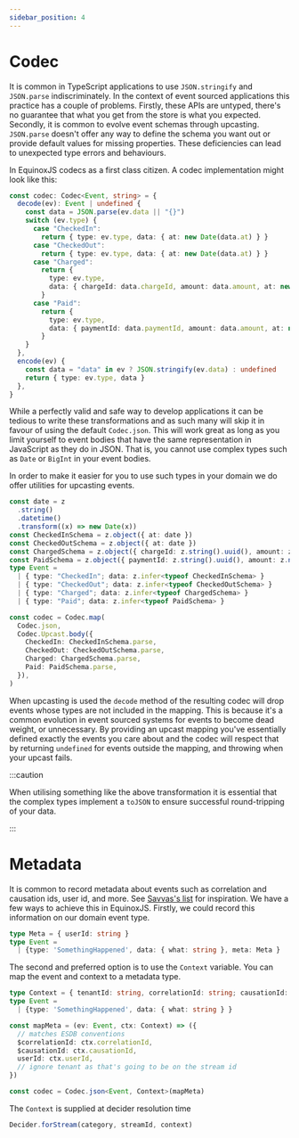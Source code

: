```yaml
---
sidebar_position: 4
---
```


# Codec

It is common in TypeScript applications to use `JSON.stringify` and `JSON.parse`
indiscriminately. In the context of event sourced applications this practice has
a couple of problems. Firstly, these APIs are untyped, there's no guarantee that
what you get from the store is what you expected. Secondly, it is common to
evolve event schemas through upcasting. `JSON.parse` doesn't offer any way to
define the schema you want out or provide default values for missing properties.
These deficiencies can lead to unexpected type errors and behaviours.

In EquinoxJS codecs as a first class citizen. A codec implementation might look
like this:

```ts
const codec: Codec<Event, string> = {
  decode(ev): Event | undefined {
    const data = JSON.parse(ev.data || "{}")
    switch (ev.type) {
      case "CheckedIn":
        return { type: ev.type, data: { at: new Date(data.at) } }
      case "CheckedOut":
        return { type: ev.type, data: { at: new Date(data.at) } }
      case "Charged":
        return {
          type: ev.type,
          data: { chargeId: data.chargeId, amount: data.amount, at: new Date(data.at) },
        }
      case "Paid":
        return {
          type: ev.type,
          data: { paymentId: data.paymentId, amount: data.amount, at: new Date(data.at) },
        }
    }
  },
  encode(ev) {
    const data = "data" in ev ? JSON.stringify(ev.data) : undefined
    return { type: ev.type, data }
  },
}
```

While a perfectly valid and safe way to develop applications it can be tedious
to write these transformations and as such many will skip it in favour of using
the default `Codec.json`. This will work great as long as you limit yourself to
event bodies that have the same representation in JavaScript as they do in
JSON. That is, you cannot use complex types such as `Date` or `BigInt` in your
event bodies.

In order to make it easier for you to use such types in your domain we do offer
utilities for upcasting events.

```ts
const date = z
  .string()
  .datetime()
  .transform((x) => new Date(x))
const CheckedInSchema = z.object({ at: date })
const CheckedOutSchema = z.object({ at: date })
const ChargedSchema = z.object({ chargeId: z.string().uuid(), amount: z.number(), at: date })
const PaidSchema = z.object({ paymentId: z.string().uuid(), amount: z.number(), at: date })
type Event =
  | { type: "CheckedIn"; data: z.infer<typeof CheckedInSchema> }
  | { type: "CheckedOut"; data: z.infer<typeof CheckedOutSchema> }
  | { type: "Charged"; data: z.infer<typeof ChargedSchema> }
  | { type: "Paid"; data: z.infer<typeof PaidSchema> }

const codec = Codec.map(
  Codec.json,
  Codec.Upcast.body({
    CheckedIn: CheckedInSchema.parse,
    CheckedOut: CheckedOutSchema.parse,
    Charged: ChargedSchema.parse,
    Paid: PaidSchema.parse,
  }),
)
```

When upcasting is used the `decode` method of the resulting codec will drop
events whose types are not included in the mapping. This is because it's a 
common evolution in event sourced systems for events to become dead weight, or
unnecessary. By providing an upcast mapping you've essentially defined exactly
the events you care about and the codec will respect that by returning `undefined`
for events outside the mapping, and throwing when your upcast fails.

:::caution

When utilising something like the above transformation it is essential that the complex types
implement a `toJSON` to ensure successful round-tripping of your data.

:::

# Metadata

It is common to record metadata about events such as correlation and causation
ids, user id, and more. See [Savvas's
list](https://github.com/ylorph/The-Inevitable-Event-Centric-Book/issues/42) for
inspiration. We have a few ways to achieve this in EquinoxJS. Firstly, we could
record this information on our domain event type.

```ts
type Meta = { userId: string }
type Event =
  | {type: 'SomethingHappened', data: { what: string }, meta: Meta }
```

The second and preferred option is to use the `Context` variable. You can
map the event and context to a metadata type.

```ts
type Context = { tenantId: string, correlationId: string; causationId: string; userId: string }
type Event =
  | {type: 'SomethingHappened', data: { what: string } }

const mapMeta = (ev: Event, ctx: Context) => ({ 
  // matches ESDB conventions
  $correlationId: ctx.correlationId,
  $causationId: ctx.causationId,
  userId: ctx.userId,
  // ignore tenant as that's going to be on the stream id
})

const codec = Codec.json<Event, Context>(mapMeta)
```

The `Context` is supplied at decider resolution time

```ts
Decider.forStream(category, streamId, context)
```

